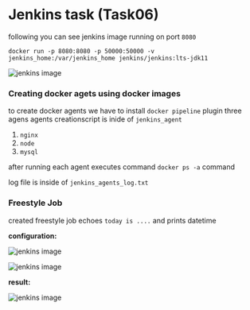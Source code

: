 # Jenkins task (Task06)

following you can see jenkins image running on port ```8080```

```docker run -p 8080:8080 -p 50000:50000 -v jenkins_home:/var/jenkins_home jenkins/jenkins:lts-jdk11```

![jenkins image](./assets/docker_image.png)

### **Creating docker agets using docker images**
to create docker agents we have to install ```docker pipeline``` plugin
three agens agents creationscript is inide of ```jenkins_agent```
1. ```nginx```
2. ```node```
3. ```mysql```

after running each agent executes command ```docker ps -a``` command

log file is inside of ```jenkins_agents_log.txt```

### **Freestyle Job**

created freestyle job echoes ```today is ....``` and prints datetime 

**configuration:**

![jenkins image](./assets/build_sh.png)

![jenkins image](./assets/freestyle_job.png)

**result:**

![jenkins image](./assets/result.png)


